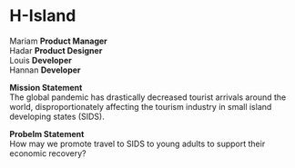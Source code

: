 # H-Island

Mariam **Product Manager**  
Hadar **Product Designer**  
Louis **Developer**  
Hannan **Developer**  


**Mission Statement**   
The global pandemic has drastically decreased tourist arrivals around the world, disproportionately affecting the tourism industry in small island developing states (SIDS).

**Probelm Statement**   
How may we promote travel to SIDS to young adults to support their economic recovery?
